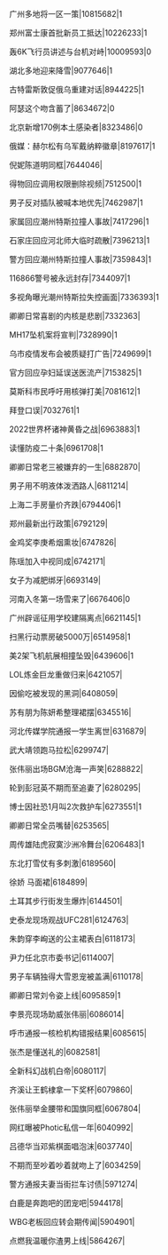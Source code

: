 广州多地将一区一策|10815682|1

郑州富士康首批新员工抵达|10226233|1

轰6K飞行员讲述与台机对峙|10009593|0

湖北多地迎来降雪|9077646|1

古特雷斯敦促俄乌重建对话|8944225|1

阿瑟这个吻含蓄了|8634672|0

北京新增170例本土感染者|8323486|0

俄媒：赫尔松有乌军戴纳粹徽章|8197617|1

倪妮陈道明同框|7644046|

得物回应调用权限删除视频|7512500|1

男子反对插队被喊本地优先|7462987|1

家属回应潮州特斯拉撞人事故|7417296|1

石家庄回应河北师大临时疏散|7396213|1

警方回应潮州特斯拉撞人事故|7359843|1

116866警号被永远封存|7344097|1

多视角曝光潮州特斯拉失控画面|7336393|1

卿卿日常喜剧的内核是悲剧|7332363|

MH17坠机案将宣判|7328990|1

乌市疫情发布会被质疑打广告|7249699|1

官方回应孕妇延误送医流产|7153825|1

莫斯科市民呼吁用核弹打美|7081612|1

拜登口误|7032761|1

2022世界杯诸神黄昏之战|6963883|1

读懂防疫二十条|6961708|1

卿卿日常老三被嫌弃的一生|6882870|

男子用不明液体泼洒路人|6811214|

上海二手房量价齐跌|6794406|1

郑州最新出行政策|6792129|

金鸡奖李庚希烟熏妆|6747826|

陈瑶加入中视同成|6742171|

女子为减肥绑牙|6693149|

河南入冬第一场雪来了|6676406|0

广州辟谣征用学校建隔离点|6621145|1

扫黑行动票房破5000万|6514958|1

美2架飞机航展相撞坠毁|6439606|1

LOL炼金巨龙重做归来|6421057|

因偷吃被发现的黑洞|6408059|

苏有朋为陈妍希整理裙摆|6345516|

河北传媒学院通报一学生离世|6316879|

武大靖领跑马拉松|6299747|

张伟丽出场BGM沧海一声笑|6288822|

轮到彭冠英不期而至追妻了|6280295|

博士因社恐1月叫2次救护车|6273551|1

卿卿日常全员嘴替|6253565|

周传雄陆虎寂寞沙洲冷舞台|6206483|1

东北打雪仗有多刺激|6189560|

徐娇 马面裙|6184899|

土耳其步行街发生爆炸|6144501|

史泰龙现场观战UFC281|6124763|

朱韵穿李峋送的公主裙表白|6118173|

尹力任北京市委书记|6114007|

男子车辆独得大雪恩宠被盖满|6110178|

卿卿日常刘令姿上线|6095859|1

李景亮现场助威张伟丽|6086014|

呼市通报一核检机构错报结果|6085615|

张杰是懂送礼的|6082581|

全新科幻战机白帝|6080117|

齐溪让王鹤棣拿一下奖杯|6079860|

张伟丽举金腰带和国旗同框|6067804|

网红曝被Photic私信一年|6040992|

吕德华当邓紫棋面唱泡沫|6037740|

不期而至吵着吵着就吻上了|6034259|

警方通报夫妻当街拦车讨债|5971274|

白鹿是奔跑吧的团宠吧|5944178|

WBG老板回应转会期传闻|5904901|

点燃我温暖你渣男上线|5864267|


